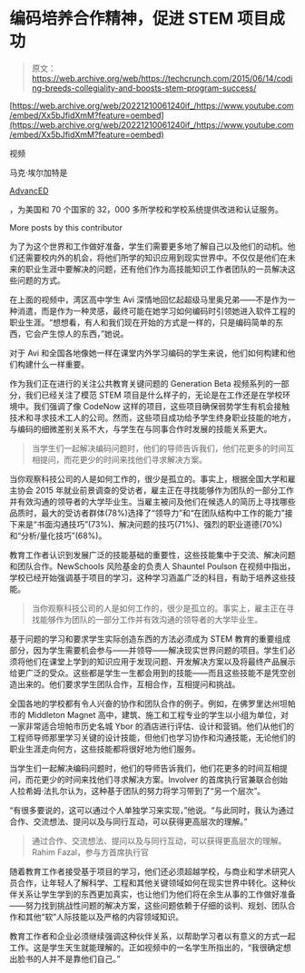 # 编码培养合作精神，促进 STEM 项目成功 

> 原文：<https://web.archive.org/web/https://techcrunch.com/2015/06/14/coding-breeds-collegiality-and-boosts-stem-program-success/>

[https://web.archive.org/web/20221210061240if_/https://www.youtube.com/embed/Xx5bJfidXmM?feature=oembed](https://web.archive.org/web/20221210061240if_/https://www.youtube.com/embed/Xx5bJfidXmM?feature=oembed)

视频

马克·埃尔加特是

[AdvancED](https://web.archive.org/web/20221210061240/http://www.advanc-ed.org/)

，为美国和 70 个国家的 32，000 多所学校和学校系统提供改进和认证服务。

More posts by this contributor

为了为这个世界和工作做好准备，学生们需要更多地了解自己以及他们的动机。他们还需要校内外的机会，将他们所学的知识应用到现实世界中。不仅仅是他们在未来的职业生涯中要解决的问题，还有他们作为高技能知识工作者团队的一员解决这些问题的方式。

在上面的视频中，湾区高中学生 Avi 深情地回忆起超级马里奥兄弟——不是作为一种消遣，而是作为一种灵感，最终可能在她学习如何编码时引领她进入软件工程的职业生涯。“想想看，有人和我们现在开始的方式是一样的，只是编码简单的东西，它会产生惊人的东西，”她说。

对于 Avi 和全国各地像她一样在课堂内外学习编码的学生来说，他们如何构建和他们构建什么一样重要。

作为我们正在进行的关注公共教育关键问题的 Generation Beta 视频系列的一部分，我们已经关注了模范 STEM 项目是什么样子的，无论是在工作还是在学校环境中。我们强调了像 CodeNow 这样的项目，这些项目确保弱势学生有机会接触技术和寻求技术工人的公司。然而，这些项目成功给予学生终身职业技能的地方，与编码的细微差别关系不大，与学生在与同事合作时发展的技能关系更大。

> 当学生们一起解决编码问题时，他们的导师告诉我们，他们花更多的时间互相提问，而花更少的时间来找他们寻求解决方案。

当你观察科技公司的人是如何工作的，很少是孤立的。事实上，根据全国大学和雇主协会 2015 年就业前景调查的受访者，雇主正在寻找能够作为团队的一部分工作并有效沟通的领导者的大学毕业生。当雇主被问及他们在候选人的简历上寻找哪些品质时，最大的受访者群体(78%)选择了“领导力”和“在团队结构中工作的能力”接下来是“书面沟通技巧”(73%)、解决问题的技巧(71%)、强烈的职业道德(70%)和“分析/量化技巧”(68%)。

教育工作者认识到发展广泛的技能基础的重要性，这些技能集中于交流、解决问题和团队合作。NewSchools 风险基金的负责人 Shauntel Poulson 在视频中指出，学校已经开始强调基于项目的学习，这种学习涵盖广泛的科目，有助于培养这些技能。

> 当你观察科技公司的人是如何工作的，很少是孤立的。事实上，雇主正在寻找能够作为团队的一部分工作并有效沟通的领导者的大学毕业生。

基于问题的学习和要求学生实际创造东西的方法必须成为 STEM 教育的重要组成部分，因为学生需要机会参与——并领导——解决现实世界问题的项目。学生们必须将他们在课堂上学到的知识应用于发现问题、开发解决方案以及将最终产品展示给更广泛的受众。这些都是学生一生都会用到的技能——而且这些技能不是凭空创造出来的。他们要求学生团队合作，互相合作，互相提问和挑战。

全国各地的学校都有令人兴奋的协作和团队合作的例子。例如，在佛罗里达州坦帕市的 Middleton Magnet 高中，建筑、施工和工程专业的学生以小组为单位，对一家非常适合坦帕市历史名城 Ybor 的酒店进行评估、设计和营销。他们从他们的工程师导师那里学习关键的设计技能，但他们也学习协作和沟通技能，无论他们的职业生涯走向何方，这些技能都将很好地为他们服务。

当学生们一起解决编码问题时，他们的导师告诉我们，他们花更多的时间互相提问，而花更少的时间来找他们寻求解决方案。Involver 的首席执行官兼联合创始人拉希姆·法扎尔认为，这种基于团队的努力将学习带到了“另一个层次”。

“有很多要说的，这可以通过个人单独学习来实现，”他说。“与此同时，我认为通过合作、交流想法、提问以及与同行互动，可以获得更高层次的理解。”

> 通过合作、交流想法、提问以及与同行互动，可以获得更高层次的理解。 Rahim Fazal，参与方首席执行官

随着教育工作者接受基于项目的学习，他们还必须超越学校，与商业和学术研究人员合作，让年轻人了解科学、工程和其他关键领域如何在现实世界中转化。这种伙伴关系让学生学到的东西更加真实，也让他们为他们将在余生从事的工作做好准备——努力找到挑战性问题的解决方案，这些问题依赖于仔细的谈判、规划、团队合作和其他“软”人际技能以及严格的内容领域知识。

教育工作者和企业必须继续强调这种伙伴关系，以帮助学习者以有意义的方式一起工作。这是学生天生就能理解的。正如视频中的一名学生所指出的，“我很确定想出脸书的人并不是靠他们自己。”
